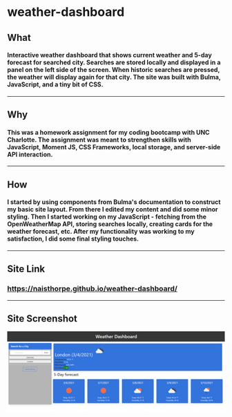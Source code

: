 # weather-dashboard

## What
#### Interactive weather dashboard that shows current weather and 5-day forecast for searched city. Searches are stored locally and displayed in a panel on the left side of the screen. When historic searches are pressed, the weather will display again for that city. The site was built with Bulma, JavaScript, and a tiny bit of CSS. 
------
## Why
#### This was a homework assignment for my coding bootcamp with UNC Charlotte. The assignment was meant to strengthen skills with JavaScript, Moment JS, CSS Frameworks, local storage, and server-side API interaction.
------
## How 
#### I started by using components from Bulma's documentation to construct my basic site layout. From there I edited my content and did some minor styling. Then I started working on my JavaScript - fetching from the OpenWeatherMap API, storing searches locally, creating cards for the weather forecast, etc. After my functionality was working to my satisfaction, I did some final styling touches.
------
## Site Link 
### https://naisthorpe.github.io/weather-dashboard/
------
## Site Screenshot
![Site Screenshot](assets/images/site-screenshot.png)